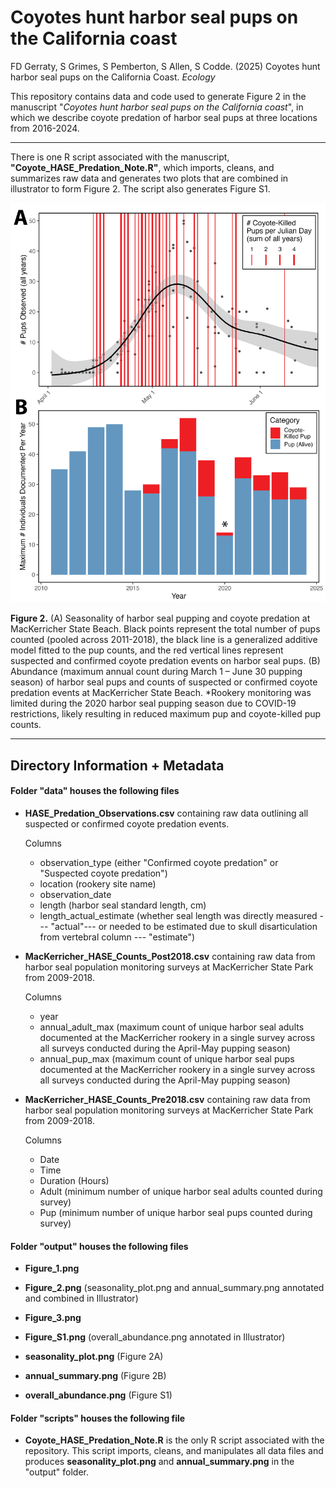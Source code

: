 # Coyotes hunt harbor seal pups on the California coast

FD Gerraty, S Grimes, S Pemberton, S Allen, S Codde. (2025) Coyotes hunt harbor seal pups on the California Coast. *Ecology*

This repository contains data and code used to generate Figure 2 in the manuscript "*Coyotes hunt harbor seal pups on the California coast*", in which we describe coyote predation of harbor seal pups at three locations from 2016-2024.

------------------------------------------------------------------------

There is one R script associated with the manuscript, **"Coyote_HASE_Predation_Note.R"**, which imports, cleans, and summarizes raw data and generates two plots that are combined in illustrator to form Figure 2. The script also generates Figure S1.

![](output/Figure_2.png)

**Figure 2.** (A) Seasonality of harbor seal pupping and coyote predation at MacKerricher State Beach. Black points represent the total number of pups counted (pooled across 2011-2018), the black line is a generalized additive model fitted to the pup counts, and the red vertical lines represent suspected and confirmed coyote predation events on harbor seal pups. (B) Abundance (maximum annual count during March 1 – June 30 pupping season) of harbor seal pups and counts of suspected or confirmed coyote predation events at MacKerricher State Beach. \*Rookery monitoring was limited during the 2020 harbor seal pupping season due to COVID-19 restrictions, likely resulting in reduced maximum pup and coyote-killed pup counts.

------------------------------------------------------------------------

## Directory Information + Metadata

#### Folder "data" houses the following files

-   **HASE_Predation_Observations.csv** containing raw data outlining all suspected or confirmed coyote predation events.

    Columns

    -   observation_type (either "Confirmed coyote predation" or "Suspected coyote predation")
    -   location (rookery site name)
    -   observation_date
    -   length (harbor seal standard length, cm)
    -   length_actual_estimate (whether seal length was directly measured --- "actual"--- or needed to be estimated due to skull disarticulation from vertebral column --- "estimate")

-   **MacKerricher_HASE_Counts_Post2018.csv** containing raw data from harbor seal population monitoring surveys at MacKerricher State Park from 2009-2018.

    Columns

    -   year
    -   annual_adult_max (maximum count of unique harbor seal adults documented at the MacKerricher rookery in a single survey across all surveys conducted during the April-May pupping season)
    -   annual_pup_max (maximum count of unique harbor seal pups documented at the MacKerricher rookery in a single survey across all surveys conducted during the April-May pupping season)

-   **MacKerricher_HASE_Counts_Pre2018.csv** containing raw data from harbor seal population monitoring surveys at MacKerricher State Park from 2009-2018.

    Columns

    -   Date
    -   Time
    -   Duration (Hours)
    -   Adult (minimum number of unique harbor seal adults counted during survey)
    -   Pup (minimum number of unique harbor seal pups counted during survey)

#### Folder "output" houses the following files

-   **Figure_1.png**

-   **Figure_2.png** (seasonality_plot.png and annual_summary.png annotated and combined in Illustrator)

-   **Figure_3.png**

-   **Figure_S1.png** (overall_abundance.png annotated in Illustrator)

-   **seasonality_plot.png** (Figure 2A)

-   **annual_summary.png** (Figure 2B)

-   **overall_abundance.png** (Figure S1)

#### Folder "scripts" houses the following file

-   **Coyote_HASE_Predation_Note.R** is the only R script associated with the repository. This script imports, cleans, and manipulates all data files and produces **seasonality_plot.png** and **annual_summary.png** in the "output" folder.

